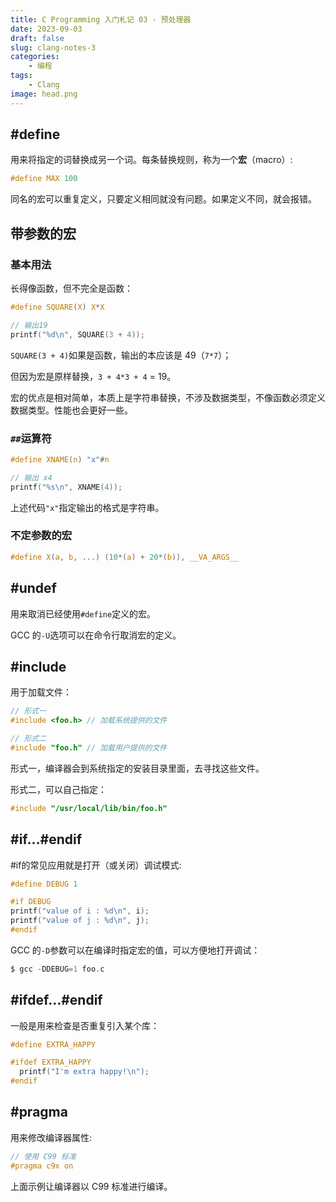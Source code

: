 ```yaml
---
title: C Programming 入门札记 03 - 预处理器
date: 2023-09-03
draft: false
slug: clang-notes-3
categories:
    - 编程
tags:
    - Clang 
image: head.png
---
```


## #define

用来将指定的词替换成另一个词。每条替换规则，称为一个**宏**（macro）:

```c
#define MAX 100
```
同名的宏可以重复定义，只要定义相同就没有问题。如果定义不同，就会报错。

## 带参数的宏

### 基本用法

长得像函数，但不完全是函数：

```c
#define SQUARE(X) X*X

// 输出19
printf("%d\n", SQUARE(3 + 4));
```
`SQUARE(3 + 4)`如果是函数，输出的本应该是 49（`7*7`）；

但因为宏是原样替换，`3 + 4*3 + 4` = 19。

宏的优点是相对简单，本质上是字符串替换，不涉及数据类型，不像函数必须定义数据类型。性能也会更好一些。

### `##`运算符

```c
#define XNAME(n) "x"#n

// 输出 x4
printf("%s\n", XNAME(4));
```
上述代码`"x"`指定输出的格式是字符串。

### 不定参数的宏

```c
#define X(a, b, ...) (10*(a) + 20*(b)), __VA_ARGS__
```
## #undef

用来取消已经使用`#define`定义的宏。

GCC 的`-U`选项可以在命令行取消宏的定义。

## #include

用于加载文件：

```c
// 形式一
#include <foo.h> // 加载系统提供的文件

// 形式二
#include "foo.h" // 加载用户提供的文件
```
形式一，编译器会到系统指定的安装目录里面，去寻找这些文件。

形式二，可以自己指定：

```c
#include "/usr/local/lib/bin/foo.h"
```
## #if...#endif

#if的常见应用就是打开（或关闭）调试模式:

```c
#define DEBUG 1

#if DEBUG
printf("value of i : %d\n", i);
printf("value of j : %d\n", j);
#endif
```
GCC 的`-D`参数可以在编译时指定宏的值，可以方便地打开调试：

```c
$ gcc -DDEBUG=1 foo.c
```
## #ifdef...#endif

一般是用来检查是否重复引入某个库：

```c
#define EXTRA_HAPPY

#ifdef EXTRA_HAPPY
  printf("I'm extra happy!\n");
#endif
```
## #pragma

用来修改编译器属性:

```c
// 使用 C99 标准
#pragma c9x on
```
上面示例让编译器以 C99 标准进行编译。
